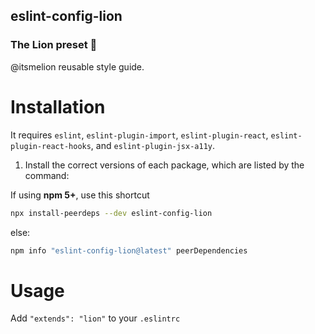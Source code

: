 ## eslint-config-lion
### The Lion preset 🦁
@itsmelion reusable style guide.

# Installation
It requires `eslint`, `eslint-plugin-import`, `eslint-plugin-react`, `eslint-plugin-react-hooks`, and `eslint-plugin-jsx-a11y`.

1. Install the correct versions of each package, which are listed by the command:

  If using **npm 5+**, use this shortcut
  ```sh
  npx install-peerdeps --dev eslint-config-lion
  ```
  else:
  ```sh
  npm info "eslint-config-lion@latest" peerDependencies
  ```
# Usage
Add `"extends": "lion"` to your `.eslintrc`
